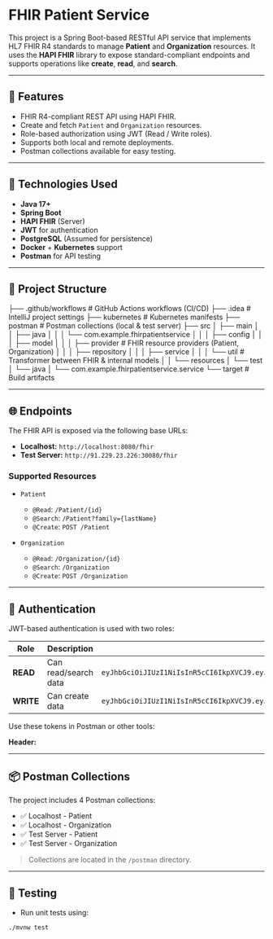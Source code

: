# FHIR Patient Service

This project is a Spring Boot-based RESTful API service that implements HL7 FHIR R4 standards to manage **Patient** and **Organization** resources. It uses the **HAPI FHIR** library to expose standard-compliant endpoints and supports operations like **create**, **read**, and **search**.

---

## 🚀 Features

- FHIR R4-compliant REST API using HAPI FHIR.
- Create and fetch `Patient` and `Organization` resources.
- Role-based authorization using JWT (Read / Write roles).
- Supports both local and remote deployments.
- Postman collections available for easy testing.

---

## 🧾 Technologies Used

- **Java 17+**
- **Spring Boot**
- **HAPI FHIR** (Server)
- **JWT** for authentication
- **PostgreSQL** (Assumed for persistence)
- **Docker** + **Kubernetes** support
- **Postman** for API testing

---

## 📂 Project Structure

├── .github/workflows # GitHub Actions workflows (CI/CD)
├── .idea # IntelliJ project settings
├── kubernetes # Kubernetes manifests
├── postman # Postman collections (local & test server)
├── src
│ ├── main
│ │ ├── java
│ │ │ └── com.example.fhirpatientservice
│ │ │ ├── config
│ │ │ ├── model
│ │ │ ├── provider # FHIR resource providers (Patient, Organization)
│ │ │ ├── repository
│ │ │ ├── service
│ │ │ └── util # Transformer between FHIR & internal models
│ │ └── resources
│ └── test
│ └── java
│ └── com.example.fhirpatientservice.service
└── target # Build artifacts



---

## 🌐 Endpoints

The FHIR API is exposed via the following base URLs:

- **Localhost:** `http://localhost:8080/fhir`
- **Test Server:** `http://91.229.23.226:30080/fhir`

### Supported Resources

- `Patient`
    - `@Read`: `/Patient/{id}`
    - `@Search`: `/Patient?family={lastName}`
    - `@Create`: `POST /Patient`

- `Organization`
    - `@Read`: `/Organization/{id}`
    - `@Search`: `/Organization`
    - `@Create`: `POST /Organization`

---

## 🔐 Authentication

JWT-based authentication is used with two roles:

| Role | Description | Example JWT Token |
|------|-------------|-------------------|
| **READ** | Can read/search data | `eyJhbGciOiJIUzI1NiIsInR5cCI6IkpXVCJ9.eyJzdWIiOiJ0ZXN0dXNlciIsInJvbGUiOiJSRUFEIiwiZXhwIjo5OTk5OTk5OTk5fQ.WGefMCq-Tr5KnSN2FWdgAg9Jsjc1SbfYlgzRjHZ3aTA` |
| **WRITE** | Can create data | `eyJhbGciOiJIUzI1NiIsInR5cCI6IkpXVCJ9.eyJzdWIiOiJ0ZXN0dXNlciIsInJvbGUiOiJXUklURSIsImV4cCI6OTk5OTk5OTk5OX0.laNvC5NyccKLdbUVx8Sv2H7FIarb73d_C142IVWMaxo` |

Use these tokens in Postman or other tools:

**Header:**



---

## 📦 Postman Collections

The project includes 4 Postman collections:

- ✅ Localhost - Patient
- ✅ Localhost - Organization
- ✅ Test Server - Patient
- ✅ Test Server - Organization

> Collections are located in the `/postman` directory.

---

## 🧪 Testing

- Run unit tests using:
```bash
./mvnw test
